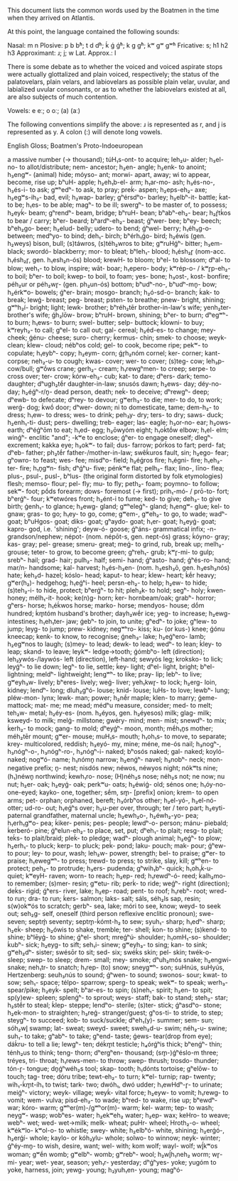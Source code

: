 This document lists the common words used by the Boatmen in the time when they arrived on Atlantis.

At this point, the language contained the following sounds:

Nasal: m n
Plosive: p b bʱ; t d dʱ; ḱ ɡ́ ɡ́ʱ; k ɡ ɡʱ; kʷ ɡʷ ɡʷʱ
Fricative: s; h1 h2 h3
Approximant: ɹ; j; w
Lat. Approx.: l

There is some debate as to whether the voiced and voiced aspirate stops were actually glottalized and plain voiced, respectively; the status of the palatovelars, plain velars, and labiovelars as possible plain velar, uvular, and labialized uvular consonants, or as to whether the labiovelars existed at all, are also subjects of much contention.

Vowels: e eː; o oː; (a) (aː)

The following conventions simplify the above: ɹ is represented as r, and j is represented as y. A colon (:) will denote long vowels.

English Gloss; Boatmen's Proto-Indoeuropean

a massive number (-> thousand); túH₁s-ont-
to acquire; leh₂u-
alder; h₃el-no-
to allot/distribute; nem-
ancestor; h₂en-
angle; h₂enk-
to anoint; h₃engʷ-
(animal) hide; móyso-
ant; morwi-
apart, away; wi
to appear, become, rise up; bʰuH-
apple; h₂eh₁b-el-
arm; h₁ar-mo-
ash; h₃és-no-, h₃és-i-
to ask; gʷʰedʰ-
to ask, to pray; preḱ-
aspen; h₂eps-eh₂-
axe; h₂egʷs-ih₂-
bad, evil; h₂wap-
barley; gʰérsdʰo-
barley; h₂elbʰ-it-
battle; ḱat-
to be; h₁es-
to be able; magʰ-
to be ill; swergʰ-
to be master of, to possess; h₂eyḱ-
beam; gʰrendʰ-
beam, bridge; bʰruH-
bean; bʰabʰ-eh₂-
bear; h₂ŕ̥tḱos
to bear / carry; bʰer-
beard; bʰardʰ-eh₂-
beast; ǵʰwer-
bee; bʰey-
beech; bʰeh₂go-
beer; h₂elud-
belly; udero-
to bend; ǵʰwel-
berry; h₁éh₃g-o-
between; medʰyo-
to bind; deh₁-
birch; bʰérh₁ǵo-
bird; h₂éwis (gen. h₂weys)
bison, bull; (s)táwros, (s)téh₂wros
to bite; gʷruHǵʰ-
bitter; h₃em-
black; swordó-
blackberry; mor-
to bleat; bʰleh₁-
blood; h₁ésh₂r̥ (nom-acc. h₁ésh₂r̥, gen. h₁esh₂n-ós)
blood; krewH-
to bloom; bʰel-
to blossom; dʰal-
to blow; weh₁-
to blow, inspire; wāt-
boar; h₁epero-
body; kʷrép-o- / kʷr̥p-eh₂-
to boil; bʰer-
to boil; kwep-
to boil, to foam; yes-
bone; h₃ost-, kost-
bonfire; péh₂ur or péh₂wr̥- (gen. ph₂un-ós)
bottom; bʰudʰ-no-, bʰudʰ-mn̥-
bow; h₂érkʷo-
bowels; ǵʰer-
brain; mosgo-
branch; h₂ó-sd-o-
branch; ḱak-
to break; lewǵ-
breast; peg-
breast; psten-
to breathe; pnew-
bright, shining; gʷʰh₂í-
bright; light; lewk-
brother; bʰréh₂tēr
brother-in-law's wife; yenh₂ter-
brother's wife; ǵh₂lōw-
brow; bʰruH-
brown, shining; bʰer-
to burn; dʰegʷʰ-
to burn; h₁ews-
to burn; swel-
butter; selp-
buttock; ḱlowni-
to buy; kʷreyh₂-
to call; gʰel-
to call out; gal-
cereal; h₂éd-es-
to change; mey-
cheek; ǵénu-
cheese; suro-
cherry; ḱermus-
chin; smek-
to choose; weyk-
clean; ḱlew-
cloud; nébʰos
cold; gel-
to cook, become ripe; pekʷ-
to copulate; h₁eybʰ-
copy; h₂eym-
corn; ǵr̥h₂nóm
cornel; ker-
corner; kant-
corpse; neh₂-u-
to cough; kwas-
cover; wer-
to cover; (s)teg-
cow; leh₃p-
cow/bull; gʷṓws
crane; gerh₂-
cream; h₁rewgʰmen-
to creep; serpe-
to cross over; ter-
crow; ḱórw-eh₂-
cub; kat-
to dare; dʰers-
dark; temo-
daughter; dʰugh₂tḗr
daughter-in-law; snusós
dawn; h₂ews-
day; déy-no-
day; h₂éǵʰ-r/n̥-
dead person, death; neḱ-
to deceive; dʰrewgʰ-
deep; dʰewb-
to defecate; dʰrey-
to devour; gʷerh₃-
to die; mer-
to do, to work; werǵ-
dog; ḱwṓ
door; dʰwer-
down; ni
to domesticate, tame; dem-h₂-
to dress; h₁ew-
to dress; wes-
to drink; peh₃y-
dry; ters-
to dry; saws-
duck; h₂enh₁-ti-
dust; pers-
dwelling; treb-
eager; las-
eagle; h₃or-no-
ear; h₂ows-
earth; dʰéǵʰōm
to eat; h₁ed-
egg; h₂ōwyóm
eight; h₁oḱtṓw
elbow; h₁el-
elm; winǵʰ-
enclitic "and"; -kʷe
to enclose; ǵʰer-
to engage oneself; dlegʰ-
excrement; kakka
eye; h₃okʷ-
to fail; dus-
farrow; pórḱos
to fart; perd-
fat; dʰeb-
father; ph₂tḗr
father-/mother-in-law; swȇḱuros
fault, sin; h₂ego-
fear; gʰowro-
to feast; wes-
fee; misdʰo-
field; h₂éǵros
fire; h₁égni-
fire; h₁eh₂-ter-
fire; h₁n̥gʷn-
fish; dʰǵʰu-
five; pénkʷe
flat; pelh₂-
flax; lino-, līno-
flea; plus-, psul-, pusl-, bʰlus- (the original form distorted by folk etymologies)
flesh; memso-
flour; pel-
fly; mu-
to fly; peth₂-
foam; poymno-
to follow; sekʷ-
foot; pṓds
forearm; dows-
foremost (-> first); prih₁-mó- / prō-to-
fort; bʰerǵʰ-
four; kʷetwóres
front; h₂ént-i
to fume; ked-
to give; deh₃-
to give birth; ǵenh₁-
to glance; h₂ewg-
gland; gʷʰeleǵʰ-
gland; h₁engʷ-
glue; kel-
to gnaw; gras-
to go; h₁ey-
to go, come; gʷem-, gʷeh₂-
to go, to wade; wadʰ-
goat; bʰuHgos-
goat; diks-
goat; gʰaydo-
goat; h₁er-
goat; h₂eyǵ-
goat; kapro-
god, i.e. 'shining'; deyw-ó-
goose; ǵʰáns-
grammatical infix; -n-
grandson/nephew; népot- (nom. népōt-s, gen. nept-ós)
grass; ḱóyno-
gray; ḱas-
gray; pel-
grease; smeru-
great; meǵ-
to grind, rub, break up; melh₂-
grouse; teter-
to grow, to become green; gʰreh₁-
grub; kʷr̥-mi-
to gulp; srebʰ-
hail; grad-
hair; pulh₂-
half; semi-
hand; ǵʰasto-
hand; ǵʰés-ro-
hand; mar/n-
handsome; kal-
harvest; h₃és-h₃en- (nom. h₃esh₃ō, gen. h₃esh₃nós)
hate; ḱeh₂d-
hazel; kóslo-
head; kaput-
to hear; ḱlew-
heart; ḱḗr
heavy; gʷer(h₂)-
hedgehog; h₁eǵʰi-
heel; persn-eh₂-
to help; h₂ew-
to hide; (s)teh₂-i-
to hide, protect; bʰerǵʰ-
to hit; pleh₂k-
to hold; segʰ-
holy; ḱwen-
honey; mélh₁-it-
hook; ke(n)g-
horn; ḱer-
hornbeam/oak; grabʰ-
horror; gʰers-
horse; h₁éḱwos
horse; marko-
horse; mendyos-
house; dṓm
hundred; ḱm̥tóm
husband's brother; dayh₂wḗr
ice; yeg-
to increase; h₂ewg-
intestines; h₁eh₁ter-
jaw; ǵebʰ-
to join, to unite; gʰedʰ-
to joke; gʰlew-
to jump; leyg-
to jump; prew-
kidney; negʷʰro-
kiss; ku- (or kus-)
knee; ǵónu
kneecap; kenk-
to know, to recognise; ǵneh₃-
lake; h₂eǵʰero-
lamb; h₂egʷnos
to laugh; (s)mey-
to lead; dewk-
to lead; wedʰ-
to lean; ḱley-
to leap; skand-
to leave; leykʷ-
ledge->tooth; ǵómbʰo-
left (direction); leh₂ywós-/laywós-
left (direction), left-hand; sewyós
leg; kroksko-
to lick; leyǵʰ-
to lie down; legʰ-
to lie, settle; ḱey-
light; dʰel-
light, bright; bʰel-
lightning; meldʰ-
lightweight; lengʷʰ-
to like; pray-
lip; lebʰ-
to live; gʷeyh₃w-
lively; bʰeres-
lively; weǵ-
liver; yeh₁kwr̥-
to lock; h₂erg-
loin, kidney; lendʰ-
long; dluh₂gʰó-
louse; knid-
louse; luHs-
to love; lewbʰ-
lung; pléw-mon-
lynx; lewk-
man; power; h₂nḗr
maple; klen-
to marry; ǵeme-
mattock; mat-
me; me
mead; médʰu
measure, consider; med-
to melt; teh₂w-
metal; h₂éy-es- (nom. h₂éyos, gen. h₂éyesos)
milk; glag-
milk; ksweyd-
to milk; melǵ-
millstone; gwéry-
mind; men-
mist; snewdʰ-
to mix; ḱerh₂-
to mock; gang-
to mold; dʰeyǵʰ-
moon, month; mḗh₁n̥s
mother; méh₂tēr
mount; gʷer-
mouse; muH₁s-
mouth; h₁oh₁s-
to move, to separate; krey-
multicolored, reddish; h₃eyó-
my, mine; méne, me-ós
nail; h₃nogʰ-, h₃nógʰ-o-, h₃nógʰ-ro-, h₃nógʰ-i-
naked; bʰosós
naked; gal-
naked; koyló-
naked; nogʷó-
name; h₁nómn̥
narrow; h₂enǵʰ-
navel; h₃nobʰ-
neck; mon-
negative prefix; n̥-
nest; nisdós
new; néwos, néwyos
night; nókʷts
nine; (h₁)néwn̥
northwind; ḱewh₁ro-
nose; (H)néh₂s
nose; néh₂s
not; ne
now; nu
nut; h₂er-
oak; h₂eyǵ-
oak; perkʷu-
oats; h₂éwiǵ-
old; sénos
one; h₁óy-no-
one-eyed; kayko-
one, together; sḗm, sm̥- [prefix]
onion; krem-
to open arms; pet-
orphan; orphaned, bereft; h₃órbʰos
other; h₂el-yó-, h₂el-nó-
otter; ud-ro-
out; h₁eǵʰs
over; h₂u-per
over, through; ter / tero
part; h₂eyti-
paternal grandfather, maternal uncle; h₂ewh₂o-, h₂éwh₂-yo-
pea; h₁erh₁gʷo-
pea; ḱiker-
penis; pes-
people; lewdʰ-o-
person; mánu-
piebald; ḱerberó-
pine; ǵʰelun-eh₂-
to place, set, put; dʰeh₁-
to plait; resg-
to plait; teḱs-
to plait/braid; pleḱ-
to pledge; wadʰ-
plough animal; h₂eǵʰ-
to plow; h₂erh₁-
to pluck; kerp-
to pluck; peḱ-
pond; laku-
pouch; mak-
pour; ǵʰew-
to pour; ley-
to pour, wash; leh₂w-
power, strength; bel-
to praise; gʷer-
to praise; h₁ewegʷʰ-
to press; trewd-
to press; to strike, slay, kill; gʷʰen-
to protect; peh₂-
to protrude; h₃ers-
pudenda; gʰwih₁bʰ-
quick; h₁oh₁ḱ-u-
quiet; kʷeyH-
raven; worn-
to reach; h₂ep-
red; h₁rewdʰ-ó-
reed; ḱalh₂mo-
to remember; (s)mer-
resin; gʷetu-
rib; perḱ-
to ride; weǵʰ-
right (direction); deḱs-
rigid; ǵʰers-
river, lake; h₂ep-
road; pent-
to roof; h₁rebʰ-
root; wred-
to run; dra-
to run; ḱers-
salmon; laks-
salt; sáls, séh₂ls
sap, resin; s(w)okʷós
to scratch; gerbʰ-
sea, lake; móri
to see, know; weyd-
to seek out; seh₂g-
self, oneself (third person reflexive enclitic pronoun); swe-
seven; septḿ̥
seventy; septm̥-ḱómt-h₂
to sew; syuh₁-
sharp; h₁edʰ-
sharp; h₂eḱ-
sheep; h₂ówis
to shake, tremble; ter-
shell; ḱon-
to shine; (s)kend-
to shine; bʰlēyǵ-
to shine; ǵʰel-
short; mreǵʰú-
shoulder; h₁omH₁-so-
shoulder; ḱubʰ-
sick; h₂eyg-
to sift; seh₁i-
sinew; gʷeyh₃-
to sing; kan-
to sink; gʷeh₂dʰ-
sister; swésōr
to sit; sed-
six; swéḱs
skin; pel-
skin; twék-o-
sleep; swep-
to sleep; drem-
small; mey-
smoke; dʰuh₂mós
snake; h₂engwi-
snake; neh₁tr-
to snatch; h₁rep-
(to) snow; sneygʷʰ-
son; suHnús, suHyús, Hertzenberg: seuh₃nús
to sound; ǵʰwen-
to sound; swonos-
sour; kwat-
to sow; seh₁-
space; télpo-
sparrow; sperg-
to speak; wekʷ-
to speak; werh₃-
spear/pike; h₂eyḱ-
spelt; bʰar-es-
to spin; (s)neh₁-
spirit; h₂en-
to spit; sp(y)ew-
spleen; splenǵʰ-
to sprout; weys-
staff; bak-
to stand; steh₂-
star; h₂stḗr
to steal; ḱlep-
steppe; lendʰo-
sterile; (s)ter-
stick; ǵʰasdʰo-
stone; h₂ek-mon-
to straighten; h₃reǵ-
stranger/guest; gʰos-ti-
to stride, to step; steygʰ-
to succeed; kob-
to suck/suckle; dʰeh₁(y)-
summer; sem-
sun; sóh₂wl̥
swamp; lat-
sweat; sweyd-
sweet; sweh₂d-u-
swim; néh₂-u-
swine; suh₁-
to take; gʰabʰ-
to take; gʰend-
taste; ǵews-
tear(drop from eye); dáḱru-
to tell a lie; lewgʰ-
ten; déḱm̥t
testicle; h₄órǵʰis
thick; bʰenǵʰ-
thin; ténh₂us
to think; teng-
thorn; dʰergʰen-
thousand; (sm̥-)ǵʰéslo-m
three; tréyes, tri-
throat; h₁rews-men-
to throw; swep-
thrush; trosdo-
thunder; tón-r̥-
tongue; dn̥ǵʰwéh₂s
tool; skap-
tooth; h₁dónts
tortoise; gʰelōw-
to touch; tag-
tree; dóru
tribe; tewt-eh₂-
to turn; kʷel-
turnip; rap-
twenty; wih₁-ḱm̥t-íh₁
to twist; tark-
two; dwóh₁, dwó
udder; h₁ewHdʰ-r̥-
to urinate; meiǵʰ-
victory; weyk-
village; weyḱ-
vital force; h₂eyw-
to vomit; h₁rewg-
to vomit; wem-
vulva; pisd-eh₂-
to wade; bʰred-
to wake, rise up; bʰewdʰ-
war; kóro-
warm; gʷʰer(m)-/gʷʰor(m)-
warm; ḱel-
warm; tep-
to wash; neygʷ-
wasp; wobʰes-
water; h₂ekʷeh₂
water; h₂ep-
wax; keHro-
to weave; webʰ-
wet; wed-
wet->milk; melk-
wheat; puHr-
wheel; Hroth₂-o-
wheel; kʷékʷlo- kʷol-o-
to whistle; swey-
white; h₂elbʰó-
white, shining; h₂erǵó-, h₂erǵí-
whole; kaylo- or kóh₂ylu-
whole; solwo-
to winnow; neyk-
winter; ǵʰéy-mn̥-
to wish, desire, want; wel-
with; kom
wolf; wayl-
wolf; wĺ̥kʷos‎
woman; gʷḗn
womb; gʷelbʰ-
womb; gʷrebʰ-
wool; h₂wĺ̥h₁neh₂
worm; wr̥-mi-
year; wet-
year, season; yeh₁r-
yesterday; dʰǵʰyes-
yoke; yugóm
to yoke, harness, join; yewg-
young; h₂yuh₁en-
young; magʰó-
